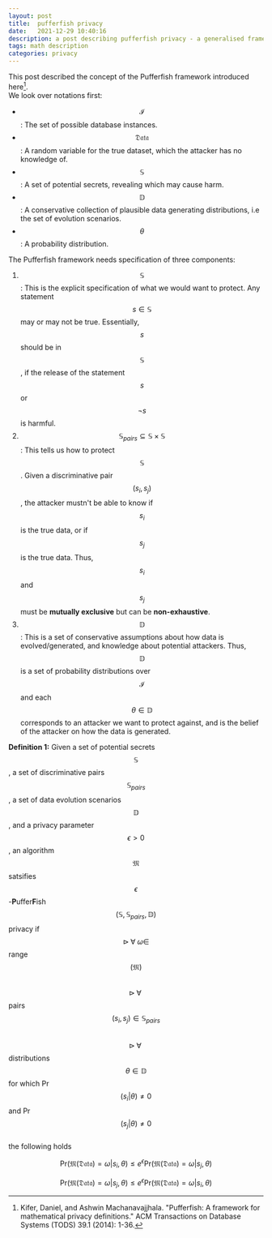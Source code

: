 ```yaml
---
layout: post
title:  pufferfish privacy
date:   2021-12-29 10:40:16
description: a post describing pufferfish privacy - a generalised framework of privacy
tags: math description
categories: privacy
---
```

This post described the concept of the Pufferfish framework introduced here[^pf].<br>
We look over notations first:
- $$\mathcal{I}$$: The set of possible database instances.
- $$\mathfrak{Data}$$: A random variable for the true dataset, which the attacker has no knowledge of.
- $$\mathbb{S}$$: A set of potential secrets, revealing which may cause harm.
- $$\mathbb{D}$$: A conservative collection of plausible data generating distributions, i.e the set of evolution scenarios.
- $$\theta$$: A probability distribution.

The Pufferfish framework needs specification of three components:
1. $$\mathbb{S}$$: This is the explicit specification of what we would want to protect. Any statement $$s \in \mathbb S$$ may or may not be true. Essentially, $$s$$ should be in $$\mathbb S$$, if the release of the statement $$s$$ or $$\neg s$$ is harmful.
2. $$\mathbb{S}_{pairs} \subseteq \mathbb{S} \times \mathbb{S}$$: This tells us how to protect $$\mathbb{S}$$. Given a discriminative pair $$(s_i, s_j)$$, the attacker mustn't be able to know if $$s_i$$ is the true data, or if $$s_j$$ is the true data. Thus, $$s_i$$ and $$s_j$$ must be **mutually exclusive** but can be **non-exhaustive**.
3. $$\mathbb{D}$$: This is a set of conservative assumptions about how data is evolved/generated, and knowledge about potential attackers. Thus, $$\mathbb{D}$$ is a set of probability distributions over $$\mathcal{I}$$ and each $$\theta \in \mathbb D$$ corresponds to an attacker we want to protect against, and is the belief of the attacker on how the data is generated.

**Definition 1:** Given a set of potential secrets $$\mathbb{S}$$, a set of discriminative pairs $$\mathbb{S}_{pairs}$$, a set of data evolution scenarios $$\mathbb{D}$$, and a privacy parameter $$\epsilon > 0$$, an algorithm $$\mathfrak{M}$$ satsifies $$\epsilon$$-**P**uffer**F**ish$$(\mathbb{S}, \mathbb{S}_{pairs}, \mathbb{D})$$ privacy if <br>
$$\triangleright \;\forall \; \omega \in$$ range$$(\mathfrak{M})$$<br>
$$\triangleright \;\forall \;$$ pairs $$(s_i, s_j) \in \mathbb{S}_{pairs}$$<br>
$$\triangleright \;\forall \;$$ distributions $$\theta \in \mathbb D$$ for which Pr$$(s_i|\theta)\neq 0$$ and Pr$$(s_j|\theta) \neq 0$$<br>
the following holds

$$\text{Pr}(\mathfrak{M}(\mathfrak{Data})=\omega|s_i, \theta) \leq e^\epsilon \text{Pr}(\mathfrak{M}(\mathfrak{Data})=\omega|s_j, \theta)$$

$$\text{Pr}(\mathfrak{M}(\mathfrak{Data})=\omega|s_j, \theta) \leq e^\epsilon \text{Pr}(\mathfrak{M}(\mathfrak{Data})=\omega|s_i, \theta)$$


[^pf]: Kifer, Daniel, and Ashwin Machanavajjhala. "Pufferfish: A framework for mathematical privacy definitions." ACM Transactions on Database Systems (TODS) 39.1 (2014): 1-36.